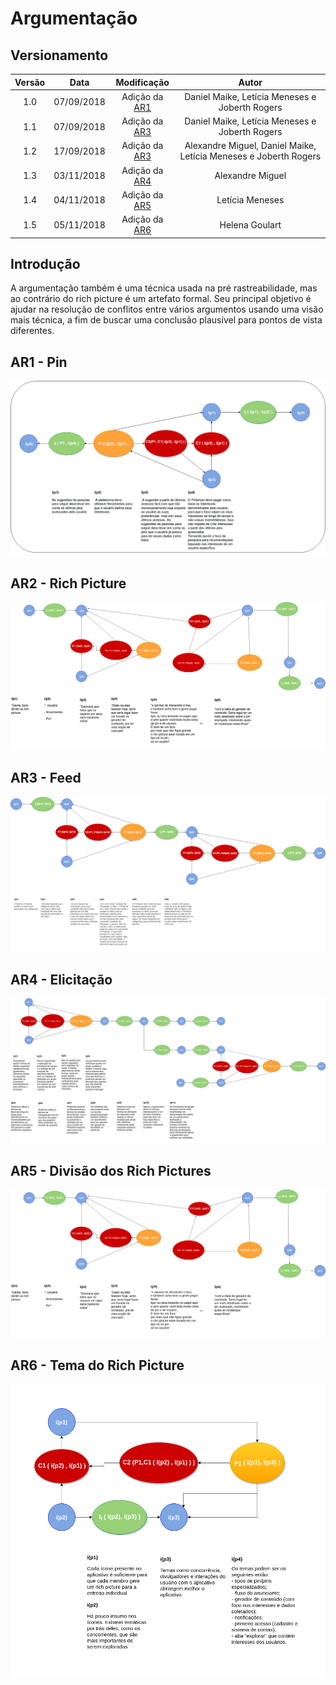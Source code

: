 
# Argumentação

## Versionamento

|  Versão | Data | Modificação | Autor |
|  :------: | :------: | :------: | :------: |
|  1.0 | 07/09/2018 | Adição da [AR1](#ar1-pin)  | Daniel Maike, Letícia Meneses e Joberth Rogers |
|  1.1 | 07/09/2018 | Adição da [AR3](#ar2-rich-picture)  | Daniel Maike, Letícia Meneses e Joberth Rogers |
|  1.2 | 17/09/2018 | Adição da [AR3](#ar3-feed)  | Alexandre Miguel, Daniel Maike, Letícia Meneses e Joberth Rogers |
|  1.3 | 03/11/2018 | Adição da [AR4](#ar4-elicitacao)  | Alexandre Miguel |
|  1.4 | 04/11/2018 | Adição da [AR5](#ar5-divisao-dos-rich-pictures)  | Letícia Meneses |
|  1.5 | 05/11/2018 | Adição da [AR6](#ar6-tema-do-rich-picture)  | Helena Goulart |

## Introdução

  A argumentação também é uma técnica usada na pré rastreabilidade, mas ao contrário do rich picture é um artefato formal. Seu principal objetivo é ajudar na resolução de conflitos entre vários argumentos usando uma visão mais técnica, a fim de buscar uma conclusão plausível para pontos de vista diferentes.

## AR1 - Pin

![Screenshot1](img/argumentacao_pin.png)

## AR2 - Rich Picture

![Screenshot2](img/argumentacao_rich.png)

## AR3 - Feed

![Argumentacao1](img/Argumentacao.png)

## AR4 - Elicitação

![Argumentation](img/argumentacao_4.jpg)

## AR5 - Divisão dos Rich Pictures

![Argumentation2](img/argumentacao6.png)

## AR6 - Tema do Rich Picture

![Argumentation6](img/ArgumentaçãoIndividualHelena.png)
